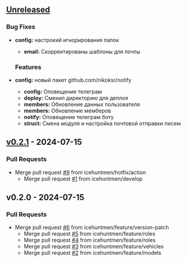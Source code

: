 <a name="unreleased"></a>
## [Unreleased]

### Bug Fixes
- **config:** настрокий игнорирования папок
  - **email:** Скорректированы шаблоны для почты
  
  ### Features
- **config:** новый пакет github.com/nikoksr/notify
  - **config:** Оповещение телеграм
  - **deploy:** Сменил директорию для деплоя
  - **members:** Обновление данных пользователя
  - **members:** Обновление мемберов
  - **notify:** Оповещение телеграм боту
  - **struct:** Смена модуля и настройка почтовой отправки писем
  
  
<a name="v0.2.1"></a>
## [v0.2.1] - 2024-07-15
### Pull Requests
- Merge pull request [#9](https://github.com/git-chglog/git-chglog/issues/9) from icehuntmen/hotfix/action
  - Merge pull request [#1](https://github.com/git-chglog/git-chglog/issues/1) from icehuntmen/develop
  
  
<a name="v0.2.0"></a>
## v0.2.0 - 2024-07-15
### Pull Requests
- Merge pull request [#6](https://github.com/git-chglog/git-chglog/issues/6) from icehuntmen/feature/version-patch
  - Merge pull request [#5](https://github.com/git-chglog/git-chglog/issues/5) from icehuntmen/feature/roles
  - Merge pull request [#4](https://github.com/git-chglog/git-chglog/issues/4) from icehuntmen/feature/roles
  - Merge pull request [#3](https://github.com/git-chglog/git-chglog/issues/3) from icehuntmen/feature/vehicles
  - Merge pull request [#2](https://github.com/git-chglog/git-chglog/issues/2) from icehuntmen/feature/models
  
  
[Unreleased]: https://github.com/git-chglog/git-chglog/compare/v0.2.1...HEAD
[v0.2.1]: https://github.com/git-chglog/git-chglog/compare/v0.2.0...v0.2.1
